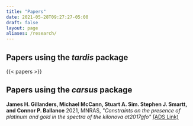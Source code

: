 ```yaml
---
title: "Papers"
date: 2021-05-28T09:27:27-05:00
draft: false
layout: page
aliases: /research/
---
```

## Papers using the *tardis* package

{{< papers >}}

## Papers using the *carsus* package

**James H. Gillanders, Michael McCann, Stuart A. Sim. Stephen J. Smartt, and Connor P. Ballance** 2021, MNRAS, *"Constraints on the presence of platinum and gold in the spectra of the kilonova at2017gfo"* <a href="https://ui.adsabs.harvard.edu/abs/2021MNRAS.506.3560G" target="_blank" rel="noopener nofollow">(ADS Link)</a>